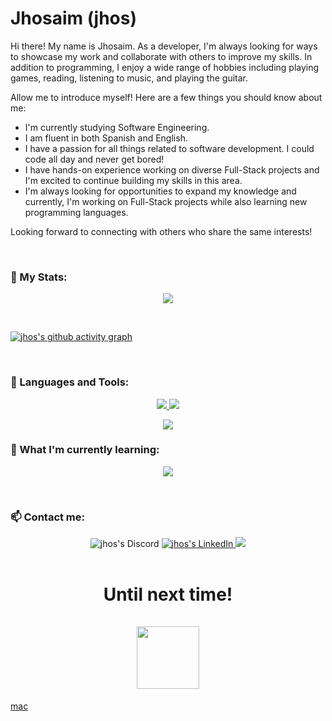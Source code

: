 <h1>Jhosaim (jhos)</h1> 

Hi there! My name is Jhosaim. As a developer, I'm always looking for ways to showcase my work and collaborate with others to improve my skills.
In addition to programming, I enjoy a wide range of hobbies including playing games, reading, listening to music, and playing the guitar.

Allow me to introduce myself! Here are a few things you should know about me:
* I'm currently studying Software Engineering.
* I am fluent in both Spanish and English.
* I have a passion for all things related to software development. I could code all day and never get bored!
* I have hands-on experience working on diverse Full-Stack projects and I'm excited to continue building my skills in this area.
* I'm always looking for opportunities to expand my knowledge and currently, I'm working on Full-Stack projects while also learning new programming languages.

Looking forward to connecting with others who share the same interests!


<br>

<h3 align="left">🧮 My Stats:</h3>

<p align="center"> 
  
  <img src="https://streak-stats.demolab.com/?user=jhosdev&theme=transparent&hide_border=true&mode=weekly"/>
  
</p>

<br>

[![jhos's github activity graph](https://github-readme-activity-graph.cyclic.app/graph?username=jhosdev&theme=tokyo-night)](https://github.com/ashutosh00710/github-readme-activity-graph)



<br>

<h3 align="left">🧰 Languages and Tools:</h3>
<p align="center">
  <a href="https://skillicons.dev">
    <img src="https://skillicons.dev/icons?i=js,ts,vercel,tailwind,react,redux,nextjs,angular,java,spring,vue,cs,dotnet,postman,php,laravel,nodejs,nestjs,mysql,materialui,html,firebase,django,py,aws,linux,postgres,mongodb,mysql,fastapi,cpp,git,apollo,astro,aws,azure,babel,bash,c,cs,cpp,flask,fastapi,gcp,git,github,java,jenkins,jest,kafka,kotlin&perline=6" />
    <img src="https://skillicons.dev/icons?i=mongodb,mysql,postgres,pinia,prisma,py,rabbitmq,react,redis,sass,spring,tailwind,unity,vuetify,go,&perline=6" />
  </a>
 
 <p align="center">
  <a href="https://skillicons.dev">
    <img src="https://skillicons.dev/icons?i=vscode,visualstudio,pycharm,webstorm&perline=6" />
  </a>
  
</p>

<h3 align="left">🔮 What I'm currently learning:</h3>
<p align="center">
  <a href="https://skillicons.dev">
    <img src="https://skillicons.dev/icons?i=actix,dart,rust,kubernetes,lua,neovim,nginx,nix,rails&perline=3" />
  </a>
</p>

<br>
<h3 align="left">📫 Contact me:</h3>

<div align="center" style="text-align:center">
    <a>
        <img src="https://img.shields.io/badge/jhos%238678-404EED?style=for-the-badge&logo=Discord&logoColor=white"
            alt="jhos's Discord">
    </a>
    </a>
    <a href="https://www.linkedin.com/in/jhosdev/">
        <img src="https://img.shields.io/badge/LinkedIn-0A66C2?style=for-the-badge&logo=linkedin&logoColor=white"
            alt="jhos's LinkedIn">
    </a>
    <a href="https://www.hackerrank.com/jhos_R1"><img src="https://img.shields.io/badge/-Hackerrank-2EC866?style=for-the-badge&logo=HackerRank&logoColor=white"/></a>
</div>  

<br>

<h1 align="center">Until next time!</a><br/><br/> 

<img src="https://preview.redd.it/qgyn862iacl01.gif?width=1366&format=mp4&v=enabled&s=2a6381b6548dd64e6b82ab1a3e9b89d40a7df157" width="100" />
</h1>



[mac](https://www.youtube.com/watch?v=FFamEq1PilQ) </a><br/><br/>
